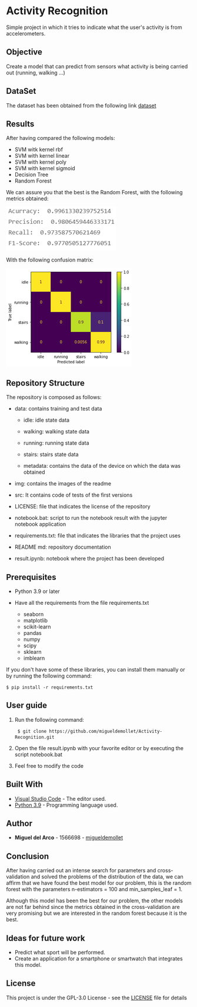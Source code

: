 # Activity Recognition
Simple project in which it tries to indicate what the user's activity is from accelerometers.

## Objective
Create a model that can predict from sensors what activity is being carried out (running, walking ...)

## DataSet
The dataset has been obtained from the following link [dataset](https://www.kaggle.com/kosovanolexandr/data-for-activity-recognition)

## Results
After having compared the following models:
* SVM witk kernel rbf
* SVM with kernel linear
* SVM with kernel poly
* SVM with kernel sigmoid
* Decision Tree
* Random Forest

We can assure you that the best is the Random Forest, with the following metrics obtained:

![metric image](https://github.com/migueldemollet/Activity-Recognition/blob/main/img/metricas.png)

With the following confusion matrix:

![metric image](https://github.com/migueldemollet/Activity-Recognition/blob/main/img/output.png)

## Repository Structure
The repository is composed as follows:

* data: contains training and test data

    * idle: idle state data

    * walking: walking state data

    * running: running state data

    * stairs: stairs state data

    * metadata: contains the data of the device on which the data was obtained

* img: contains the images of the readme

* src: It contains code of tests of the first versions

* LICENSE: file that indicates the license of the repository

* notebook.bat: script to run the notebook result with the jupyter notebook application

* requirements.txt: file that indicates the libraries that the project uses

* README md: repository documentation

* result.ipynb: notebook where the project has been developed

## Prerequisites
* Python 3.9 or later
* Have all the requirements from the file requirements.txt
    
    * seaborn
    * matplotlib
    * scikit-learn
    * pandas
    * numpy
    * scipy
    * sklearn
    * imblearn


If you don't have some of these libraries, you can install them manually or by running the following command:

    $ pip install -r requirements.txt

## User guide
1. Run the following command:

        $ git clone https://github.com/migueldemollet/Activity-Recognition.git

2. Open the file result.ipynb with your favorite editor or by executing the script notebook.bat

3. Feel free to modify the code

## Built With
* [Visual Studio Code](https://code.visualstudio.com/) - The editor used.
* [Python 3.9](https://www.python.org/) - Programming language used.

## Author
* **Miguel del Arco** - 1566698 - [migueldemollet](https://github.com/migueldemollet)

## Conclusion
After having carried out an intense search for parameters and cross-validation and solved the problems of the distribution of the data, we can affirm that we have found the best model for our problem, this is the random forest with the parameters n-estimators = 100 and min_samples_leaf = 1.

Although this model has been the best for our problem, the other models are not far behind since the metrics obtained in the cross-validation are very promising but we are interested in the random forest because it is the best.

## Ideas for future work
* Predict what sport will be performed.
* Create an application for a smartphone or smartwatch that integrates this model.

## License
This project is under the GPL-3.0 License - see the [LICENSE](LICENSE) file for details
